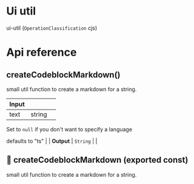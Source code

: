 # Ui util

ui-util (`OperationClassification` cjs)



# Api reference

## createCodeblockMarkdown()

small util function to create a markdown for a string.


| Input      |    |    |
| ---------- | -- | -- |
| text | string |  |,| language (optional) | string | Extension that should be used for color highlighting the text

Set to `null` if you don't want to specify a language

defaults to "ts" |
| **Output** | `String`   |    |



## 📄 createCodeblockMarkdown (exported const)

small util function to create a markdown for a string.


